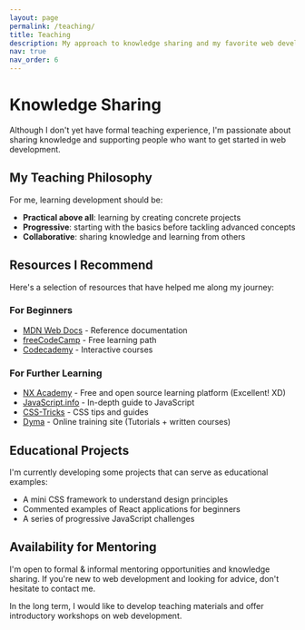 ```yaml
---
layout: page
permalink: /teaching/
title: Teaching
description: My approach to knowledge sharing and my favorite web development resources.
nav: true
nav_order: 6
---
```


# Knowledge Sharing

Although I don't yet have formal teaching experience, I'm passionate about sharing knowledge and supporting people who want to get started in web development.

## My Teaching Philosophy

For me, learning development should be:

- **Practical above all**: learning by creating concrete projects
- **Progressive**: starting with the basics before tackling advanced concepts
- **Collaborative**: sharing knowledge and learning from others

## Resources I Recommend

Here's a selection of resources that have helped me along my journey:

### For Beginners

- [MDN Web Docs](https://developer.mozilla.org) - Reference documentation
- [freeCodeCamp](https://www.freecodecamp.org) - Free learning path
- [Codecademy](https://www.codecademy.com) - Interactive courses

### For Further Learning

- [NX Academy](https://nx.academy/) - Free and open source learning platform (Excellent! XD)
- [JavaScript.info](https://javascript.info) - In-depth guide to JavaScript
- [CSS-Tricks](https://css-tricks.com) - CSS tips and guides
- [Dyma](https://dyma.fr/developer/accueil) - Online training site (Tutorials + written courses)

## Educational Projects

I'm currently developing some projects that can serve as educational examples:

- A mini CSS framework to understand design principles
- Commented examples of React applications for beginners
- A series of progressive JavaScript challenges

## Availability for Mentoring

I'm open to formal & informal mentoring opportunities and knowledge sharing. If you're new to web development and looking for advice, don't hesitate to contact me.

In the long term, I would like to develop teaching materials and offer introductory workshops on web development.
